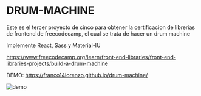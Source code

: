 # DRUM-MACHINE

Este es el tercer proyecto de cinco para obtener la certificacion de librerias de frontend de freecodecamp, el cual se trata de hacer un drum machine

Implemente React, Sass y Material-IU

https://www.freecodecamp.org/learn/front-end-libraries/front-end-libraries-projects/build-a-drum-machine

DEMO: https://franco14lorenzo.github.io/drum-machine/

![demo](https://i.ibb.co/fpjMG7T/demo.png)
